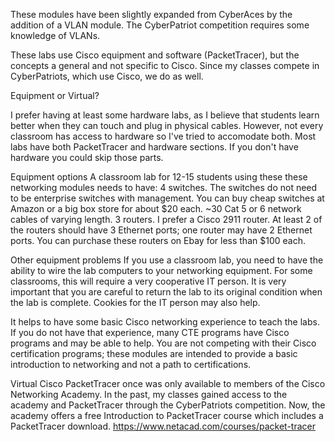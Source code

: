 These modules have been slightly expanded from CyberAces by the addition of a VLAN module.  The CyberPatriot competition requires some knowledge of VLANs.

These labs use Cisco equipment and software (PacketTracer), but the concepts a general and not specific to Cisco.  Since my classes compete in CyberPatriots, which use Cisco, we do as well.

Equipment or Virtual?

I prefer having at least some hardware labs, as I believe that students learn better when they can touch and plug in physical cables.  However, not every classroom has access to hardware so I've tried to accomodate both.  Most labs have both PacketTracer and hardware sections.  If you don't have hardware you could skip those parts.

Equipment options
A classroom lab for 12-15 students using these these networking modules needs to have:
	4 switches.  The switches do not need to be enterprise switches with management.  You can buy cheap switches at Amazon or a big box store for about $20 each.
	~30 Cat 5 or 6 network cables of varying length.
	3 routers.  I prefer a Cisco 2911 router.  At least 2 of the routers should have 3 Ethernet ports; one router may have 2 Ethernet ports.  You can purchase these routers on Ebay for less than $100 each.

Other equipment problems
If you use a classroom lab, you need to have the ability to wire the lab computers to your networking equipment.  For some classrooms, this will require a very cooperative IT person.  It is very important that you are careful to return the lab to its original condition when the lab is complete.  Cookies for the IT person may also help.

It helps to have some basic Cisco networking experience to teach the labs.  If you do not have that experience, many CTE programs have Cisco programs and may be able to help.  You are not competing with their Cisco certification programs; these modules are intended to provide a basic introduction to networking and not a path to certifications.


Virtual
Cisco PacketTracer once was only available to members of the Cisco Networking Academy.  In the past, my classes gained access to the academy and PacketTracer through the CyberPatriots competition.  Now, the academy offers a free Introduction to PacketTracer course which includes a PacketTracer download.  https://www.netacad.com/courses/packet-tracer